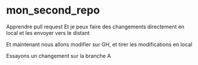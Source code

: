 # mon_second_repo
Apprendre pull request
Et je peux faire des changements directement en local et les envoyer vers le distant

Et maintenant nous allons modifier sur GH, et tirer les modifications en local

Essayons un changement sur la branche A
